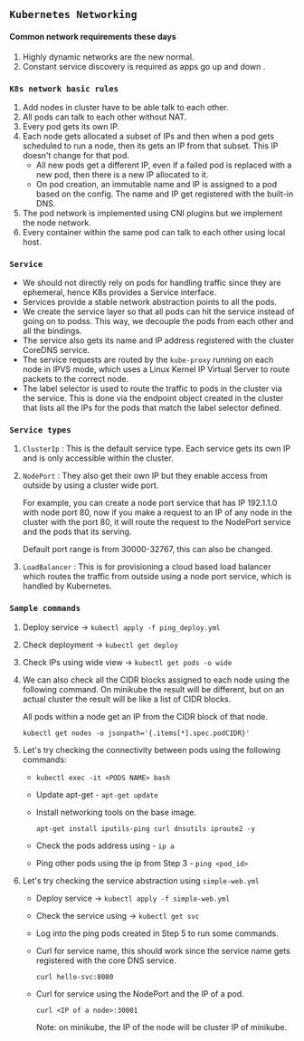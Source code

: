 ## `Kubernetes Networking`

#### Common network requirements these days

1. Highly dynamic networks are the new normal.
2. Constant service discovery is required as apps go up and down .

### `K8s network basic rules`

1. Add nodes in cluster have to be able talk to each other.
2. All pods can talk to each other without NAT.
3. Every pod gets its own IP.
4. Each node gets allocated a subset of IPs and then when a pod gets scheduled to run a node, then its gets an IP from that subset. This IP doesn't change for that pod.
    - All new pods get a different IP, even if a failed pod is replaced with a new pod, then there is a new IP allocated to it.
    - On pod creation, an immutable name and IP is assigned to a pod based on the config. The name and IP get registered with the built-in DNS.
5. The pod network is implemented using CNI plugins but we implement the node network.
6. Every container within the same pod can talk to each other using local host.

### `Service`

- We should not directly rely on pods for handling traffic since they are ephemeral, hence K8s provides a Service interface.
- Services provide a stable network abstraction points to all the pods.
- We create the service layer so that all pods can hit the service instead of going on to podss. This way, we decouple the pods from each other and all the bindings.
- The service also gets its name and IP address registered with the cluster CoreDNS service.
- The service requests are routed by the `kube-proxy` running on each node in IPVS mode, which uses a Linux Kernel IP Virtual Server to route packets to the correct node.
- The label selector is used to route the traffic to pods in the cluster via the service. This is done via the endpoint object created in the cluster that lists all the IPs for the pods that match the label selector defined.

### `Service types`

1. `ClusterIp` : This is the default service type. Each service gets its own IP and is only accessible within the cluster.

2. `NodePort` : They also get their own IP but they enable access from outside by using a cluster wide port.

    For example, you can create a node port service that has IP 192.1.1.0 with node port 80, now if you make a request to an IP of any node in the cluster with the port 80, it will route the request to the NodePort service and the pods that its serving.

    Default port range is from 30000-32767, this can also be changed.

3. `LoadBalancer` : This is for provisioning a cloud based load balancer which routes the traffic from outside using a node port service, which is handled by Kubernetes.

### `Sample commands`

1. Deploy service -> `kubectl apply -f ping_deploy.yml`

2. Check deployment -> `kubectl get deploy`

3. Check IPs using wide view -> `kubectl get pods -o wide`

4. We can also check all the CIDR blocks assigned to each node using the following command. On minikube the result will be different, but on an actual cluster the result will be like a list of CIDR blocks.

    All pods within a node get an IP from the CIDR block of that node.

    `kubectl get nodes -o jsonpath='{.items[*].spec.podCIDR}'`

5. Let's try checking the connectivity between pods using the following commands:

    - `kubectl exec -it <PODS NAME> bash`
    - Update apt-get - `apt-get update`
    - Install networking tools on the base image.

        `apt-get install iputils-ping curl dnsutils iproute2 -y`

    - Check the pods address using - `ip a`
    - Ping other pods using the ip from Step 3 - `ping <pod_id>`

6. Let's try checking the service abstraction using `simple-web.yml`

    - Deploy service -> `kubectl apply -f simple-web.yml`
    - Check the service using -> `kubectl get svc`
    - Log into the ping pods created in Step 5 to run some commands.
    - Curl for service name, this should work since the service name gets registered with the core DNS service.

        `curl hello-svc:8080`

    - Curl for service using the NodePort and the IP of a pod.

        `curl <IP of a node>:30001`

       Note: on minikube, the IP of the node will be cluster IP of minikube.
